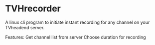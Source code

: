# TVHrecorder
A linux cli program to initiate instant recording for any channel on your TVheadend server.

Features: 
Get channel list from server
Choose duration for recording


